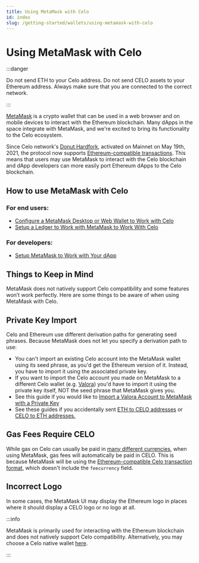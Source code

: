 ```yaml
---
title: Using MetaMask with Celo
id: index
slug: /getting-started/wallets/using-metamask-with-celo
---
```


# Using MetaMask with Celo

:::danger

Do not send ETH to your Celo address. Do not send CELO assets to your Ethereum address. Always make sure that you are connected to the correct network.

:::

[MetaMask](https://metamask.io/) is a crypto wallet that can be used in a web browser and on mobile devices to interact with the Ethereum blockchain. Many dApps in the space integrate with MetaMask, and we're excited to bring its functionality to the Celo ecosystem.

Since Celo network's [Donut Hardfork](https://github.com/celo-org/celo-proposals/blob/master/CIPs/cip-0027.md), activated on Mainnet on May 19th, 2021, the protocol now supports [Ethereum-compatible transactions](https://github.com/celo-org/celo-proposals/blob/master/CIPs/cip-0035.md). This means that users may use MetaMask to interact with the Celo blockchain and dApp developers can more easily port Ethereum dApps to the Celo blockchain.

## **How to use MetaMask with Celo**

### **For end users:**

* [Configure a MetaMask Desktop or Web Wallet to Work with Celo](manual-setup.md)
* [Setup a Ledger to Work with MetaMask to Work With Celo](using-a-ledger-with-metamask.md)

### **For developers:**

* [Setup MetaMask to Work with Your dApp](programmatic-setup.md)

## **Things to Keep in Mind**

MetaMask does not natively support Celo compatibility and some features won’t work perfectly. Here are some things to be aware of when using MetaMask with Celo.

## **Private Key Import**

Celo and Ethereum use different derivation paths for generating seed phrases. Because MetaMask does not let you specify a derivation path to use:

  * You can't import an existing Celo account into the MetaMask wallet using its seed phrase, as you'd get the Ethereum version of it. Instead, you have to import it using the associated private key.
  * If you want to import the Celo account you made on MetaMask to a different Celo wallet (e.g. [Valora](https://valoraapp.com/)) you'd have to import it using the private key itself, NOT the seed phrase that MetaMask gives you.
  * See this guide if you would like to [Import a Valora Account to MetaMask with a Private Key](metamask-valora-import.md)
  * See these guides if you accidentally sent [ETH to CELO addresses](../../../celo-holder-guide/celo-recovery.md) or [CELO to ETH addresses.](../../..//celo-holder-guide/eth-recovery.md)

## **Gas Fees Require CELO**

While gas on Celo can usually be paid in [many different currencies](../../../celo-codebase/protocol/transactions/erc20-transaction-fees.md), when using MetaMask, gas fees will automatically be paid in CELO. This is because MetaMask will be using the [Ethereum-compatible Celo transaction format](https://github.com/celo-org/celo-proposals/blob/master/CIPs/cip-0035.md), which doesn't include the `feecurrency` field.

## **Incorrect Logo**

In some cases, the MetaMask UI may display the Ethereum logo in places where it should display a CELO logo or no logo at all.

:::info

MetaMask is primarily used for interacting with the Ethereum blockchain and does not natively support Celo compatibility. Alternatively, you may choose a Celo native wallet [here](../index.md).

:::
